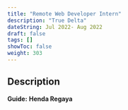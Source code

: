 ```yaml
---
title: "Remote Web Developer Intern"
description: "True Delta"
dateString: Jul 2022- Aug 2022
draft: false
tags: []
showToc: false
weight: 303
--- 
```


## Description
**Guide:** **Henda Regaya** 
